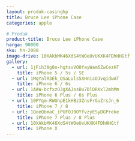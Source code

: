 ```yaml
---
layout: produk-casinghp
title: Bruce Lee iPhone Case
categories: apple

# Produk
product-title: Bruce Lee iPhone Case
harga: 90000
sku: hn-2088
image-drive: 10XAkbMK46XdS4tWOeUvUKXK4FDhHHGtf
gallery:
  - url: 1jFih3Ag8o-hgtsvVO8fayWam6ZwCezHT
    title: iPhone 5 / 5s / SE
  - url: 1MqYalR3Ek_QSaLuls5XHnicOJvqidwAT
    title: iPhone 6 / 6s
  - url: 1AAW-bcfxzO3gXAJosBu7DlDRKxl2mbMm
    title: iPhone 6 Plus / 6s Plus
  - url: 10PYqm-RWGhpE1kHBz3ZnsFrGuZrsJn_6
    title: iPhone 7 / 8
  - url: 1QoeQbmaC_iPUFOJ9OYfvzyESyDGPreke
    title: iPhone 7 Plus / 8 Plus
  - url: 10XAkbMK46XdS4tWOeUvUKXK4FDhHHGtf
    title: iPhone X
---
```


